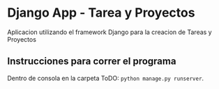 # Django App - Tarea y Proyectos
 Aplicacion utilizando el framework Django para la creacion de Tareas y Proyectos

## Instrucciones para correr el programa
Dentro de consola en la carpeta ToDO: `python manage.py runserver`.